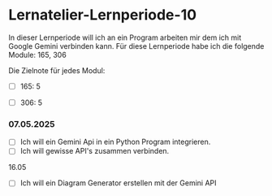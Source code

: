 # Lernatelier-Lernperiode-10

In dieser Lernperiode will ich an ein Program arbeiten mir dem ich mit Google Gemini verbinden kann.
Für diese Lernperiode habe ich die folgende Module: 165, 306

Die Zielnote für jedes Modul:

- [ ] 165: 5
- [ ] 306: 5


### 07.05.2025
- [ ] Ich will ein Gemini Api in ein Python Program integrieren.
- [ ] Ich will gewisse API's zusammen verbinden.

16.05

- [ ] Ich will ein Diagram Generator erstellen mit der Gemini API

